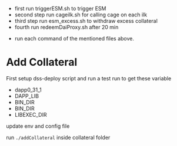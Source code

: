 - first run triggerESM.sh to trigger ESM
- second step run cageilk.sh for calling cage on each ilk
- third step run esm_excess.sh to withdraw excess collateral
- fourth run redeemDaiProxy.sh after 20 min

* run each command of the mentioned files above.

# Add Collateral

First setup dss-deploy script and run a test run to get these variable
 - dapp0_31_1
 - DAPP_LIB
 - BIN_DIR
 - BIN_DIR
 - LIBEXEC_DIR

update env and config file

run `./addCollateral` inside collateral folder